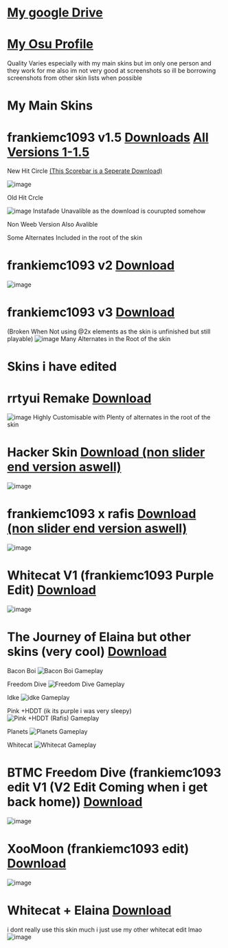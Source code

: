 # [My google Drive](https://drive.google.com/drive/folders/1ekRWLnVyYvitC5rauGxj23_P5Yi3B32-)
# [My Osu Profile](https://osu.ppy.sh/users/16083340)
Quality Varies especially with my main skins but im only one person and they work for me also im not very good at screenshots so ill be borrowing screenshots from other skin lists when possible

# My Main Skins
# frankiemc1093 v1.5 [Downloads](https://drive.google.com/drive/u/0/folders/1T1EpLRKYwOXufhaqSjeMmd3NJADQ2Hge) [All Versions 1-1.5](https://drive.google.com/drive/u/0/folders/1YVwn7imt80GSZkNeQhJ8B_N7os745Uvk)

New Hit Circle [(This Scorebar is a Seperate Download)](https://drive.google.com/drive/u/0/folders/11jYanPIhtsl3r5OFp-Q-H0SS90LVoj_B)

![image](https://github.com/user-attachments/assets/f0c0f1ee-876d-485c-a5bb-22cfe4d26c9d)

Old Hit Crcle

![image](https://github.com/user-attachments/assets/8d2a55cf-9dd4-4fa9-b8e0-7803a54aadde)
Instafade Unavalible as the download is courupted somehow

Non Weeb Version Also Avalible

Some Alternates Included in the root of the skin

# frankiemc1093 v2 [Download](https://drive.google.com/drive/u/0/folders/1IVpTr6ePd4HwmREXAl7dHiOGiqcG7tov)
![image](https://github.com/user-attachments/assets/03da6ea8-42d6-492c-9e1a-97f6e27d9ded)

# frankiemc1093 v3 [Download](https://drive.google.com/drive/u/0/folders/1KXwlcTCdpvpLh0bGAZm4n52ZZNl55UD4)
(Broken When Not using @2x elements as the skin is unfinished but still playable)
![image](https://github.com/user-attachments/assets/d57cdcc0-3abc-4f93-b871-4e18901bfd11)
Many Alternates in the Root of the skin

# Skins i have edited 
# rrtyui Remake [Download](https://drive.google.com/file/d/11Wa6REGe7Cj7BkSU46vN82bPTSrMoWus/view?usp=drive_link)
![image](https://github.com/user-attachments/assets/f40213db-3dcc-4245-887c-c9243fe2343e)
Highly Customisable with Plenty of alternates in the root of the skin

# Hacker Skin [Download (non slider end version aswell)](https://drive.google.com/drive/u/0/folders/1YZ3UUxKLzSKnE53b7kvYrJkRpAoSPlfU)
![image](https://github.com/user-attachments/assets/0c51ff84-f4d6-44eb-8fa3-57e6dc94cdae)

# frankiemc1093 x rafis [Download (non slider end version aswell)](https://drive.google.com/drive/u/0/folders/1bFEMwsfbRkcyp04KR3KlSx1AZmZyutG0)
![image](https://github.com/user-attachments/assets/398e14a5-f9b2-4871-a2fc-6a8c25c84ad9)

# Whitecat V1 (frankiemc1093 Purple Edit) [Download](https://drive.google.com/drive/u/0/folders/1GXtyKp8W_HuY_0hJL48YBo89UAMwxrAL)
![image](https://github.com/user-attachments/assets/715a9c0a-a578-4e00-9431-84eb3bbe092e)

# The Journey of Elaina but other skins (very cool) [Download](https://drive.google.com/drive/u/0/folders/1h-dYn736KY_9XNC5oq2Os3QEFFom0dTM)

Bacon Boi
![Bacon Boi Gameplay](https://github.com/user-attachments/assets/acf04d53-2e89-4db1-ba7b-3671d7c37408)

Freedom Dive
![Freedom Dive Gameplay](https://github.com/user-attachments/assets/e4afbbb0-86bb-49ef-9b40-b98f67f70413)

Idke
![idke Gameplay](https://github.com/user-attachments/assets/05f3cd7e-cf86-4304-8c15-291674848727)


Pink +HDDT (ik its purple i was very sleepy)
![Pink +HDDT (Rafis) Gameplay](https://github.com/user-attachments/assets/6e75f9f1-1747-4c29-a630-3900bc283663)

Planets
![Planets Gameplay](https://github.com/user-attachments/assets/2e209845-c646-4a46-a655-8731da5e0385)

Whitecat
![Whitecat Gameplay](https://github.com/user-attachments/assets/3555ae24-6c29-4017-a9cd-78ce660a2520)

# BTMC Freedom Dive (frankiemc1093 edit V1 (V2 Edit Coming when i get back home)) [Download](https://drive.google.com/file/d/1KLZloc8UdS6flyqNUH79_CqqqwB3DcEK/view?usp=sharing)
![image](https://github.com/user-attachments/assets/a3ce6f53-d9b5-447a-bbce-4cb547b88a14)

# XooMoon (frankiemc1093 edit) [Download](https://drive.google.com/file/d/1_f7RbCXebI3MIovsXV__GKiQnRiy_y1i/view?usp=sharing)
![image](https://github.com/user-attachments/assets/f70aabc6-ca29-4fcd-ad21-1d3a0cf537a7)

# Whitecat + Elaina [Download](https://drive.google.com/file/d/1TrtL-UZojm2j0J02VqRZkAo7YPSDvNky/view?usp=sharing)
i dont really use this skin much i just use my other whitecat edit lmao
![image](https://github.com/user-attachments/assets/e48a4f80-a89a-40f6-b420-f953a35de807)








